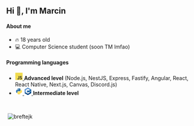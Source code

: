 ## Hi 👋, I'm Marcin</h3>

<h4>About me</h4>

<ul>
  <li>🔥 18 years old</li>
  <li>💻 Computer Science student (soon TM lmfao)</li>
</ul>

<h4>Programming languages</h4>

<ul>
  <li>
    <a href="https://developer.mozilla.org/en-US/docs/Web/JavaScript" target="_blank" rel="noreferrer"> 
      <img src="https://raw.githubusercontent.com/devicons/devicon/master/icons/javascript/javascript-original.svg" alt="javascript" width="20" height="20"/> 
    </a> 
     <b>Advanced level</b> (Node.js, NestJS, Express, Fastify, Angular, React, React Native, Next.js, Canvas, Discord.js)
  <li>
    <a href="https://www.python.org" target="_blank" rel="noreferrer"> 
      <img src="https://raw.githubusercontent.com/devicons/devicon/master/icons/python/python-original.svg" alt="python" width="20" height="20"/> 
      <img src="https://raw.githubusercontent.com/devicons/devicon/master/icons/cplusplus/cplusplus-original.svg" alt="cplusplus" width="20" height="20"/> 
    </a>
      <b>Intermediate level</b>
  </li>
</ul>

<br/>

<p>&nbsp;<img align="center" src="https://github-readme-stats.vercel.app/api?username=breftejk&show_icons=true&locale=en&count_private=true&hide=stars&theme=github_dark" alt="breftejk" /></p>
